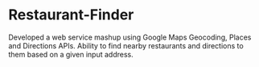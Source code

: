 # Restaurant-Finder
Developed a web service mashup using Google Maps Geocoding, Places and Directions APIs. Ability to find nearby restaurants and directions to them based on a given input address.
